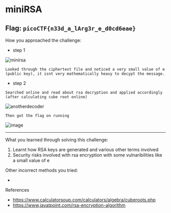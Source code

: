# miniRSA
**Flag:** `picoCTF{n33d_a_lArg3r_e_d0cd6eae}`
---
How you approached the challenge:

- step 1

![minirsa](https://github.com/user-attachments/assets/06387e86-17bb-4d61-9092-112906790967)
```
Looked through the ciphertext file and noticed a very small value of e (public key), it isnt very mathematically heavy to decypt the message.
```

- step 2

```
Searched online and read about rsa decryption and applied accordingly (after calculating cube root online)
```
![anotherdecoder](https://github.com/user-attachments/assets/33e67b9f-c99e-439c-8fbc-aa3594c9ff58)
```
Then got the flag on running
```
![image](https://github.com/user-attachments/assets/eeb44f5e-a978-4046-90e2-b478f87b6965)

---

What you learned through solving this challenge:

1. Learnt how RSA keys are generated and various other terms involved 
2. Security risks involved with rsa encryption with some vulnaribilities like a small value of e

Other incorrect methods you tried:

-
References
- https://www.calculatorsoup.com/calculators/algebra/cuberoots.php
- https://www.javatpoint.com/rsa-encryption-algorithm

